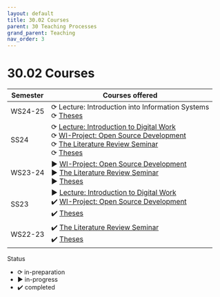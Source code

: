 ```yaml
---
layout: default
title: 30.02 Courses
parent: 30 Teaching Processes
grand_parent: Teaching
nav_order: 3
---
```


# 30.02 Courses

**Semester** | **Courses offered** |
--- | --- |
WS24-25 | ⟳ Lecture: Introduction into Information Systems <br> ⟳ [Theses](../35_theses.html) |
SS24 | ⟳ [Lecture: Introduction to Digital Work](../32_lectures/32.02.idw-ss24.html) <br> ⟳ [WI-Project: Open Source Development](../33_projects/33.03.osd-ss24.html) <br> ⟳ [The Literature Review Seminar](../34_seminars/34.03.lrsem-ss24.html) <br> ⟳ [Theses](../35_theses.html) |
WS23-24 | ▶ [WI-Project: Open Source Development](../33_projects/33.02.osd-ws23-24.html) <br> ▶ [The Literature Review Seminar](../34_seminars/34.02.lrsem-ws23-24.html) <br> ▶ [Theses](../35_theses.html) |
SS23 | ▶ [Lecture: Introduction to Digital Work](../32_lectures/32.01.idw-ss23.html) <br> ✔️ [WI-Project: Open Source Development](../33_projects/33.01.osd-ss23.html) <br> ✔️ [Theses](../35_theses.html) |
WS22-23 | ✔️ [The Literature Review Seminar](../34_seminars/34.01.lrsem-ws22-23.html) <br> ✔️ [Theses](../35_theses.html) |

Status

- ⟳ in-preparation
- ▶ in-progress
- ✔️ completed